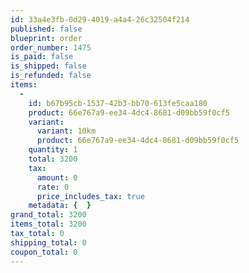 ```yaml
---
id: 33a4e3fb-0d29-4019-a4a4-26c32504f214
published: false
blueprint: order
order_number: 1475
is_paid: false
is_shipped: false
is_refunded: false
items:
  -
    id: b67b95cb-1537-42b3-bb70-613fe5caa180
    product: 66e767a9-ee34-4dc4-8681-d09bb59f0cf5
    variant:
      variant: 10km
      product: 66e767a9-ee34-4dc4-8681-d09bb59f0cf5
    quantity: 1
    total: 3200
    tax:
      amount: 0
      rate: 0
      price_includes_tax: true
    metadata: {  }
grand_total: 3200
items_total: 3200
tax_total: 0
shipping_total: 0
coupon_total: 0
---
```

